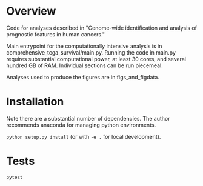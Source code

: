 # Overview
Code for analyses described in "Genome-wide identification and analysis of prognostic features in human cancers."

Main entrypoint for the computationally intensive analysis is in comprehensive_tcga_survival/main.py.
Running the code in main.py requires substantial computational power, at least 30 cores, and several hundred GB of RAM. Individual sections can be run piecemeal.


Analyses used to produce the figures are in figs_and_figdata.

# Installation

Note there are a substantial number of dependencies. The author recommends anaconda for managing python environments.

`python setup.py install`
 (or with `-e .` for local development).

# Tests
`pytest`

